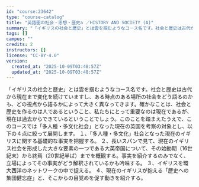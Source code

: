```yaml
---
id: "course:23642"
type: "course-catalog"
title: "英語圏の社会・思想・歴史a ／HISTORY AND SOCIETY (A)"
summary: "「イギリスの社会と歴史」とは雲を掴むようなコース名です。社会と歴史は古代から現在まで変化を続けていますし、ある時点のある場所の社会をどう語るのかも、どの視点から語るかによって大きく異なってきます。確かなことは、社会と歴史を作るのは人であると…"
tags: []
campus: ""
credits: 2
instructors: []
license: "CC-BY-4.0"
version:
  created_at: "2025-10-09T03:48:57Z"
  updated_at: "2025-10-09T03:48:57Z"
---
```

「イギリスの社会と歴史」とは雲を掴むようなコース名です。社会と歴史は古代から現在まで変化を続けていますし、ある時点のある場所の社会をどう語るのかも、どの視点から語るかによって大きく異なってきます。確かなことは、社会と歴史を作るのは人であるということ、私たちにとって重要なのは現在であるが、現在は過去からできているということでしょう。このことを踏まえたうえで、このコースでは「多人種・多文化社会」となった現在の英国を考察の対象とし、以下の４点に絞って展開します。 １、「多人種・多文化」社会となった現在のイギリスに関する基礎的な事実を把握する。 ２、長いスパンで見て、現在のイギリス社会を形成した大きな要素の一つである大英帝国について、その始動期（16世紀末）から終焉（20世紀半ば）までを概観する。事実を紹介するのみでなく、立場によってその事実がどう解釈されているかも吟味する。 ３、イギリスを環大西洋のネットワークの中で捉える。 ４、現在のイギリスが抱える「歴史への集団健忘症」と、そこからの目覚めを促す動きを紹介する。
